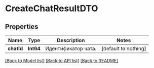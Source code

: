 # CreateChatResultDTO


## Properties
Name | Type | Description | Notes
------------ | ------------- | ------------- | -------------
**chatId** | **Int64** | Идентификатор чата. | [default to nothing]


[[Back to Model list]](../README.md#models) [[Back to API list]](../README.md#api-endpoints) [[Back to README]](../README.md)


